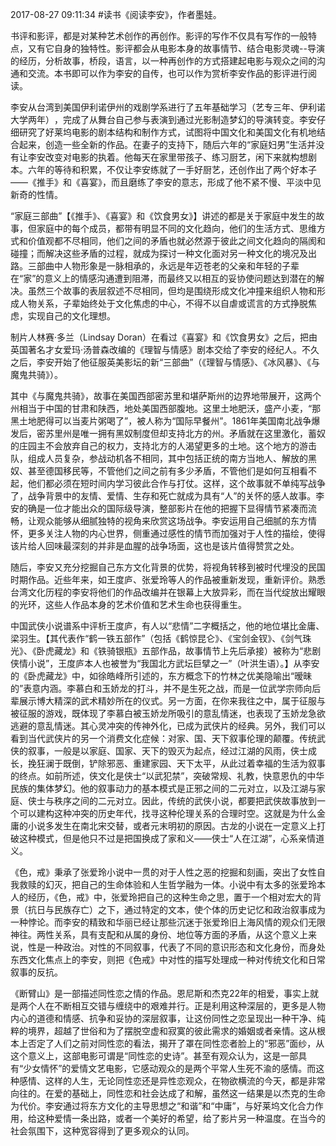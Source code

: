2017-08-27 09:11:34
#读书《阅读李安》，作者墨娃。

书评和影评，都是对某种艺术创作的再创作。影评的写作不仅具有写作的一般特点，又有它自身的独特性。影评都会从电影本身的故事情节、结合电影灵魂--导演的经历，分析故事，桥段，语言，以一种再创作的方式搭建起电影与观众之间的沟通和交流。本书即可以作为李安的自传，也可以作为赏析李安作品的影评进行阅读。

李安从台湾到美国伊利诺伊州的戏剧学系进行了五年基础学习（艺专三年、伊利诺大学两年）​，完成了从舞台自己参与表演到通过光影制造梦幻的导演转变。李安仔细研究了好莱坞电影的剧本结构和制作方式，试图将中国文化和美国文化有机地结合起来，创造一些全新的作品。在妻子的支持下，随后六年的“家庭妇男”生活并没有让李安改变对电影的执着。他每天在家里带孩子、练习厨艺，闲下来就构想剧本。六年的等待和积累，不仅让李安练就了一手好厨艺，还创作出了两个好本子——《推手》和《喜宴》，而且磨练了李安的意志，形成了他不紧不慢、平淡中见新奇的性情。

“家庭三部曲”【《推手》、《喜宴》和《饮食男女》】讲述的都是关于家庭中发生的故事，但家庭中的每个成员，都带有明显不同的文化趋向，他们的生活方式、思维方式和价值观都不尽相同，他们之间的矛盾也就必然源于彼此之间文化趋向的隔阂和碰撞；而解决这些矛盾的过程，就成为探讨一种文化面对另一种文化的境况及出路。​三部曲中人物形象是一脉相承的，永远是年迈苍老的父亲和年轻的子辈在“家”的意义上的情感沟通遭到阻滞，而最终又以相互的妥协使问题达到潜在的解决。虽然三个故事的表层叙述不尽相同，但均是围绕形成文化冲撞来组织人物和形成人物关系，子辈始终处于文化焦虑的中心，不得不以自虐或谎言的方式挣脱焦虑，实现自己的文化理想。

制片人林赛·多兰（Lindsay Doran）在看过《喜宴》和《饮食男女》之后，把由英国著名才女爱玛·汤普森改编的《理智与情感》剧本交给了李安的经纪人。不久之后，李安开始了他征服英美影坛的新“三部曲”（《理智与情感》、《冰风暴》、《与魔鬼共骑》）。

其中《与魔鬼共骑》，故事在美国西部密苏里和堪萨斯州的边界地带展开，这两个州相当于中国的甘肃和陕西，地处美国西部腹地。这里土地肥沃，盛产小麦，“那黑土地肥得可以当麦片粥喝了”，被人称为“国际早餐州”。1861年美国南北战争爆发后，密苏里州是唯一拥有黑奴制度但却支持北方的州。矛盾就在这里激化，蓄奴的庄园主不会放弃自己的权力，支持北方的人渴望更多的土地。这个地方的游击队，组成人员复杂，参战动机各不相同，其中包括正统的南方当地人、解放的黑奴、甚至德国移民等，不管他们之间之前有多少矛盾，不管他们是如何互相看不起，他们都必须在短时间内学习彼此合作与打仗。这样，这个故事就不单纯写战争了，战争背景中的友情、爱情、生存和死亡就成为具有“人”的关怀的感人故事。李安的确是一位才能出众的国际级导演，整部影片在他的把握下显得情节紧凑而流畅，让观众能够从细腻独特的视角来欣赏这场战争。李安运用自己细腻的东方情怀，更多关注人物的内心世界，侧重通过感性的情节而加强对于人性的描绘，使得该片给人回味最深刻的并非是血腥的战争场面，这也是该片值得赞赏之处。

随后，李安又充分挖掘自己东方文化背景的优势，将视角转移到被时代埋没的民国时期作品。近些年来，如王度庐、张爱玲等人的作品被重新发现，重新评价。熟悉台湾文化历程的李安将他们的作品改编并在银幕上大放异彩，而在当代绽放出耀眼的光环，这些人作品本身的艺术价值和艺术生命也获得重生。

​中国武侠小说谱系中评析王度庐，有人以“悲情”二字概括之，他的地位堪比金庸、梁羽生。【其代表作“鹤一铁五部作”（包括《鹤惊昆仑》、《宝剑金钗》、《剑气珠光》、《卧虎藏龙》和《铁骑银瓶》五部作品，故事情节上先后承接）被称为“悲剧侠情小说”，王度庐本人也被誉为“我国北方武坛巨擘之一”（叶洪生语）。】从李安的《卧虎藏龙》中，如徐皓峰所引述的，东方概念下的竹林之优美隐喻出“暧昧的”表意内涵。李慕白和玉娇龙的打斗，并不是生死之战，而是一位武学宗师向后辈展示博大精深的武术精妙所在的仪式。另一方面，在你来我往之中，属于征服与被征服的游戏，既体现了李慕白被玉娇龙所吸引的意乱情迷，也表现了玉娇龙急欲逃避的意乱情迷。其心灵冲突的传神外化，已成为武侠片的经典。另外，我们可以看到当代武侠片的另一个消费文化症候：对家、国、天下叙事伦理的颠覆。传统武侠的叙事，一般是以家庭、国家、天下的毁灭为起点，经过江湖的风雨，侠士成长，挽狂澜于既倒，铲除邪恶、重建家园、天下太平，从此过着幸福的生活为叙事的终点。如前所述，侠文化是侠士“以武犯禁”，突破常规、礼教，快意恩仇的中华民族的集体梦幻。他的叙事动力的基本模式是正邪之间的二元对立，以及江湖与家庭、侠士与秩序之间的二元对立。因此，传统的武侠小说，都要把武侠故事放到一个可以建构这种冲突的历史年代，找寻这种伦理关系的合理时空。这就是为什么金庸的小说多发生在南北宋交替，或者元末明初的原因。古龙的小说在一定意义上打破这种模式，但是他只不过是把国换成了家和义——侠士“人在江湖”，心系亲情道义。

《色，戒》秉承了张爱玲小说中一贯的对于人性之恶的挖掘和刻画，突出了女性自我救赎的幻灭，把自己的生命体验和人生哲学融为一体。小说中有太多的张爱玲本人的经历，《色，戒》中，张爱玲把自己的这种生命之思，置于一个相对宏大的背景（抗日与民族存亡）之下，通过特定的文本，使个体的历史记忆和政治叙事成为一种悖论。​而李安的精致和华丽已经让那些沉迷于张爱玲旧上海风情的观众们无限神往。两性关系，具有支配和从属的身份、地位等方面的矛盾，从这个意义上来说，性是一种政治。对性的不同叙事，代表了不同的意识形态和文化身份，而身处东西文化焦点上的李安，则把《色戒》中对性的描写处理成一种对传统文化和日常叙事的反抗。

《断臂山》是一部描述同性恋之情的作品。恩尼斯和杰克22年的相爱，事实上就是两个人在不断相互交错与缠绕中的艰难并行。正是利用这种深层的，更多是人物内心的道德和情感、抗争和妥协的深层叙事，让这份同性之恋呈现出一种干净、纯粹的境界，超越了世俗和为了摆脱空虚和寂寞的彼此需求的婚姻或者亲情。这从根本上否定了人们之前对同性恋的看法，揭开了罩在同性恋者脸上的“邪恶”面纱，从这个意义上，这部电影可谓是“同性恋的史诗”。甚至有观众认为，这是一部具有“少女情怀”的爱情文艺电影，它感动观众的是两个平常人生死不渝的感情。而这种感情、这样的人生，无论同性恋还是异性恋观众，在物欲横流的今天，都是非常向往的。​在爱的基础上，同性恋和社会达成了和解，虽然这一结果是以杰克的生命为代价。李安通过将东方文化的主导思想之“和谐”和“中庸”，与好莱坞文化合力作用，给这种爱情一条出路，或者一个美好的希望，给了影片另一种温度。在当今的社会氛围下，这种宽容得到了更多观众的认同。